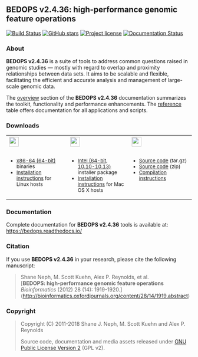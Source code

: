 ## BEDOPS v2.4.36: high-performance genomic feature operations ##

[![Build Status](https://travis-ci.org/bedops/bedops.svg?branch=master)](https://travis-ci.org/bedops/bedops) [![GitHub stars](https://img.shields.io/github/stars/bedops/bedops.svg)](https://github.com/bedops/bedops/stargazers) [![Project license](https://img.shields.io/badge/license-GPLv2-blue.svg)](https://github.com/bedops/bedops/blob/master/LICENSE) [![Documentation Status](https://readthedocs.org/projects/bedops/badge/?version=latest)](https://readthedocs.org/projects/bedops/?badge=latest)

<!-- <img src="http://bedops.readthedocs.io/en/latest/_static/logo_with_label_v2.png" align="right" style="max-width:33%" /> -->

### About ###

**BEDOPS v2.4.36** is a suite of tools to address common questions raised in genomic studies — mostly with regard to overlap and proximity relationships between data sets. It aims to be scalable and flexible, facilitating the efficient and accurate analysis and management of large-scale genomic data. 

The <a href="https://bedops.readthedocs.io/en/latest/content/overview.html#overview">overview</a> section of the **BEDOPS v2.4.36** documentation summarizes the toolkit, functionality and performance enhancements. The <a href="https://bedops.readthedocs.io/en/latest/index.html#reference">reference</a> table offers documentation for all applications and scripts.


### Downloads ###

<table width="100%">
<tr>
<th width="33%" align="left">
<img src="https://bedops.readthedocs.io/en/latest/_images/linux_v2.png" height="26px" style="height:26px !important; width: auto !important; margin-bottom:10px;">
</th>
<th width="33%" align="left">
<img src="https://bedops.readthedocs.io/en/latest/_images/macosx_v2.png" height="26px" style="height:26px !important; width: auto !important; margin-bottom:10px;">
</th>
<th width="34%" align="left">
<img src="https://bedops.readthedocs.io/en/latest/_images/source_v2.png" height="26px" style="height:26px !important; width: auto !important; margin-bottom:10px;">
</th>
</tr>
<tr>
<td valign="top">
<ul style="list-style-type:square; font-size:smaller; margin-left:0; margin-right:0px; padding-right:0px; padding-left:20px;">
<li><a href="https://github.com/bedops/bedops/releases/download/v2.4.36/bedops_linux_x86_64-v2.4.36.tar.bz2">x86-64 (64-bit)</a> binaries</li>
<li><a href="http://bedops.readthedocs.io/en/latest/content/installation.html#linux">Installation instructions</a> for Linux hosts</li>
</ul>
</td>
<td valign="top">
<ul style="list-style-type:square; font-size:smaller; margin-left:0; margin-right:0px; padding-right:0px; padding-left:20px;">
<li><a href="https://github.com/bedops/bedops/releases/download/v2.4.36/BEDOPS.2.4.36.pkg.zip">Intel (64-bit, 10.10-10.13)</a> installer package</li>
<li><a href="http://bedops.readthedocs.io/en/latest/content/installation.html#mac-os-x">Installation instructions</a> for Mac OS X hosts</li>
</ul>
</td>
<td valign="top">
<ul style="list-style-type:square; font-size:smaller; margin-left:0; margin-right:0px; padding-right:0px; padding-left:20px;">
<li><a href="https://github.com/bedops/bedops/archive/v2.4.36.tar.gz">Source code</a> (tar.gz)</li>
<li><a href="https://github.com/bedops/bedops/archive/v2.4.36.zip">Source code</a> (zip)</li>
<li><a href="http://bedops.readthedocs.io/en/latest/content/installation.html#installation-via-source-code">Compilation instructions</a></li>
</ul>
</td>
</tr>
</table>

### Documentation ###

Complete documentation for **BEDOPS v2.4.36** tools is available at: <a href="https://bedops.readthedocs.io/en/latest/index.html">https://bedops.readthedocs.io/</a>

### Citation ###

If you use **BEDOPS v2.4.36** in your research, please cite the following manuscript:

> Shane Neph, M. Scott Kuehn, Alex P. Reynolds, et al.  
> [**BEDOPS: high-performance genomic feature operations**  
> *Bioinformatics* (2012) 28 (14): 1919-1920.] (http://bioinformatics.oxfordjournals.org/content/28/14/1919.abstract)

### Copyright ###

> Copyright (C) 2011-2018 Shane J. Neph, M. Scott Kuehn and Alex P. Reynolds
>
> Source code, documentation and media assets released under <a href="https://github.com/bedops/bedops/blob/master/LICENSE">GNU Public License Version 2</a> (GPL v2).

